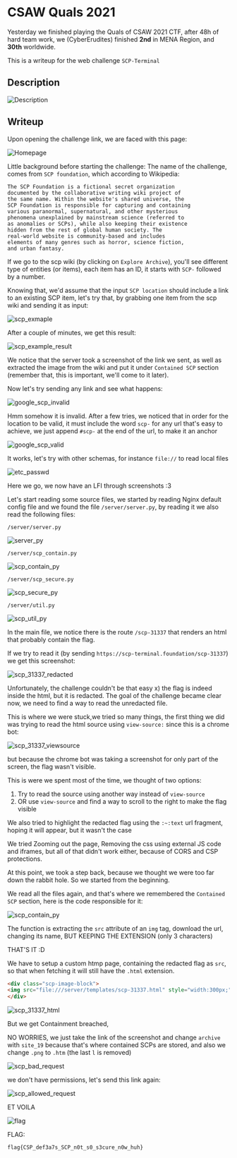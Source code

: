 # CSAW Quals 2021

Yesterday we finished playing the Quals of CSAW 2021 CTF, after 48h of hard team work, we (CyberErudites) finished **2nd** in MENA Region, and **30th** worldwide.

This is a writeup for the web challenge `SCP-Terminal`

## Description

![Description](img/description.png)

## Writeup

Upon opening the challenge link, we are faced with this page:

![Homepage](img/home.png)

Little background before starting the challenge:
The name of the challenge, comes from `SCP foundation`, which according to Wikipedia:

```
The SCP Foundation is a fictional secret organization
documented by the collaborative writing wiki project of
the same name. Within the website's shared universe, the
SCP Foundation is responsible for capturing and containing
various paranormal, supernatural, and other mysterious
phenomena unexplained by mainstream science (referred to
as anomalies or SCPs), while also keeping their existence
hidden from the rest of global human society. The
real-world website is community-based and includes
elements of many genres such as horror, science fiction,
and urban fantasy.
```

If we go to the scp wiki (by clicking on `Explore Archive`), you'll see different type of entities (or items), each item has an ID, it starts with `SCP-` followed by a number.

Knowing that, we'd assume that the input `SCP location` should include a link to an existing SCP item, let's try that, by grabbing one item from the scp wiki and sending it as input:

![scp_exmaple](img/1.png)

After a couple of minutes, we get this result:

![scp_example_result](img/2.png)

We notice that the server took a screenshot of the link we sent, as well as extracted the image from the wiki and put it under `Contained SCP` section (remember that, this is important, we'll come to it later).

Now let's try sending any link and see what happens:

![google_scp_invalid](img/3.png)

Hmm somehow it is invalid.
After a few tries, we noticed that in order for the location to be valid, it must include the word `scp-`
for any url that's easy to achieve, we just append `#scp-` at the end of the url, to make it an anchor

![google_scp_valid](img/4.png)

It works, let's try with other schemas, for instance `file://` to read local files

![etc_passwd](img/5.png)

Here we go, we now have an LFI through screenshots :3 

Let's start reading some source files, we started by reading Nginx default config file and we found the file `/server/server.py`, by reading it we also read the following files:


```/server/server.py```

![server_py](img/server_py.png)

```/server/scp_contain.py```

![scp_contain_py](img/scp_contain_py.png)

```/server/scp_secure.py```

![scp_secure_py](img/scp_secure_py.png)

```/server/util.py```

![scp_util_py](img/util_py.png)


In the main file, we notice there is the route `/scp-31337` that renders an html that probably contain the flag.

If we try to read it (by sending `https://scp-terminal.foundation/scp-31337`) we get this screenshot:

![scp_31337_redacted](img/scp-31337.png)

Unfortunately, the challenge couldn't be that easy x) the flag is indeed inside the html, but it is redacted.
The goal of the challenge became clear now, we need to find a way to read the unredacted file.

This is where we were stuck,we tried so many things, the first thing we did was trying to read the html source using `view-source:` since this is a chrome bot:

![scp_31337_viewsource](img/6.png)

but because the chrome bot was taking a screenshot for only part of the screen, the flag wasn't visible.

This is were we spent most of the time, we thought of two options:

1. Try to read the source using another way instead of `view-source`
2. OR use `view-source` and find a way to scroll to the right to make the flag visible

We also tried to highlight the redacted flag using the `:~:text` url fragment, hoping it will appear, but it wasn't the case

We tried Zooming out the page, Removing the css using external JS code and iframes, but all of that didn't work either, because of CORS and CSP protections.

At this point, we took a step back, because we thought we were too far down the rabbit hole. So we started from the beginning.

We read all the files again, and that's where we remembered the `Contained SCP` section, here is the code responsible for it:

![scp_contain_py](img/scp_secure_py.png)

The function is extracting the `src` attribute of an `img` tag, download the url, changing its name, BUT KEEPING THE EXTENSION (only 3 characters)

THAT'S IT :D

We have to setup a custom htmp page, containing the redacted flag as `src`, so that when fetching it will still have the `.html` extension.

```html
<div class="scp-image-block">
<img src="file:///server/templates/scp-31337.html" style="width:300px;" alt="kairos.jpg" class="image">
</div>
```

![scp_31337_html](img/7.png)

But we get Containment breached,

NO WORRIES, we just take the link of the screenshot
and change `archive` with `site_19` because that's where contained SCPs are stored, and also we change `.png` to `.htm` (the last `l` is removed)

![scp_bad_request](img/8.png)

we don't have permissions, let's send this link again:

![scp_allowed_request](img/9.png)

ET VOILA

![flag](img/flag.png)

FLAG:

```
flag{CSP_def3a7s_SCP_n0t_s0_s3cure_n0w_huh}
```